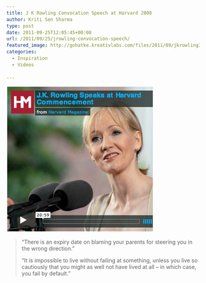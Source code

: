 ```yaml
---
title: J K Rowling Convocation Speech at Harvard 2008
author: Kriti Sen Sharma
type: post
date: 2011-09-25T12:05:45+00:00
url: /2011/09/25/jrowling-convocation-speech/
featured_image: http://gohatke.kreativlabs.com/files/2011/09/jkrowling3.jpg
categories:
  - Inspiration
  - Videos

---
```

![JK-Rowling](https://raw.githubusercontent.com/kritisen/gohatke/main/content/images/2011/09/jkrowling3.jpg)

> &#8220;There is an expiry date on blaming your parents for steering you in the wrong direction.&#8221;
> 
> &#8220;It is impossible to live without failing at something, unless you live so cautiously that you might as well not have lived at all – in which case, you fail by default.&#8221;
